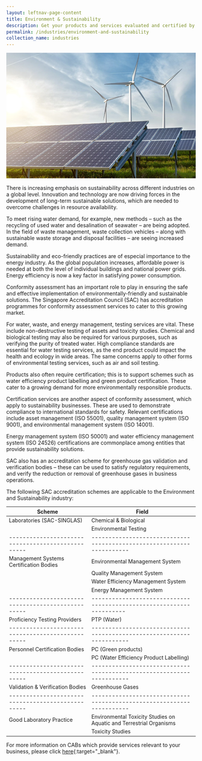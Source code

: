 ```yaml
---
layout: leftnav-page-content
title: Environment & Sustainability
description: Get your products and services evaluated and certified by a Singapore Accreditation Council (SAC)-accredited Conformity Assessment Body (CAB).
permalink: /industries/environment-and-sustainability
collection_name: industries
---
```


![Environment & Sustainability](/images/industries/environment-and-sustainability.jpg)

There is increasing emphasis on sustainability across different industries on a global level. Innovation and technology are now driving forces in the development of long-term sustainable solutions, which are needed to overcome challenges in resource availability.

To meet rising water demand, for example, new methods – such as the recycling of used water and desalination of seawater – are being adopted. In the field of waste management, waste collection vehicles – along with sustainable waste storage and disposal facilities – are seeing increased demand. 

Sustainability and eco-friendly practices are of especial importance to the energy industry. As the global population increases, affordable power is needed at both the level of individual buildings and national power grids. Energy efficiency is now a key factor in satisfying power consumption.

Conformity assessment has an important role to play in ensuring the safe and effective implementation of environmentally-friendly and sustainable solutions. The Singapore Accreditation Council (SAC) has accreditation programmes for conformity assessment services to cater to this growing market.

For water, waste, and energy management, testing services are vital. These include non-destructive testing of assets and toxicity studies. Chemical and biological testing may also be required for various purposes, such as verifying the purity of treated water. High compliance standards are essential for water testing services, as the end product could impact the health and ecology in wide areas. The same concerns apply to other forms of environmental testing services, such as air and soil testing.

Products also often require certification; this is to support schemes such as water efficiency product labelling and green product certification. These cater to a growing demand for more environmentally responsible products. 

Certification services are another aspect of conformity assessment, which apply to sustainability businesses. These are used to demonstrate compliance to international standards for safety. Relevant certifications include asset management (ISO 55001), quality management system (ISO 9001), and environmental management system (ISO 14001). 

Energy management system (ISO 50001) and water efficiency management system (ISO 24526) certifications are commonplace among entities that provide sustainability solutions.

SAC also has an accreditation scheme for greenhouse gas validation and verification bodies – these can be used to satisfy regulatory requirements, and verify the reduction or removal of greenhouse gases in business operations.

The following SAC accreditation schemes are applicable to the Environment and Sustainability industry:

| Scheme                                          | Field                                                               |
|-------------------------------------------------|---------------------------------------------------------------------|
| Laboratories (SAC-SINGLAS)                      | Chemical & Biological                                               |
|                                                 | Environmental Testing                                               |
|-------------------------------------------------|---------------------------------------------------------------------|
| Management Systems Certification Bodies         | Environmental Management System                                     |
|                                                 | Quality Management System                                           |
|                                                 | Water Efficiency Management System                                  |
|                                                 | Energy Management System                                            |
|-------------------------------------------------|--------------------------------------------------------------------|
| Proficiency Testing Providers                   | PTP (Water)                                                         |
|-------------------------------------------------|---------------------------------------------------------------------|
| Personnel Certification Bodies                  | PC (Green products)                                                 |
|                                                 | PC (Water Efficiency Product Labelling)                             |
|-------------------------------------------------|---------------------------------------------------------------------|
| Validation & Verification Bodies                | Greenhouse Gases                                                    |
|-------------------------------------------------|---------------------------------------------------------------------|
| Good Laboratory Practice                        | Environmental Toxicity Studies on Aquatic and Terrestrial Organisms |
|                                                 | Toxicity Studies                                                    |

For more information on CABs which provide services relevant to your business, please click [here](/services/accreditation-services){:target="_blank"}.
